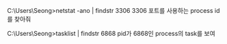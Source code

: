 C:\Users\Seong>netstat -ano | findstr 3306
	3306 포트를 사용하는 process id를 찾아줘

C:\Users\Seong>tasklist | findstr 6868
	pid가 6868인 process의 task를 보여 
